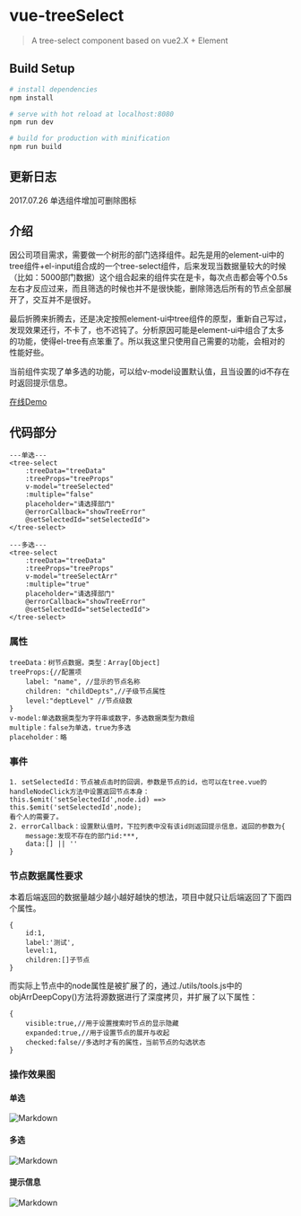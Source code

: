 # vue-treeSelect

> A tree-select component based on vue2.X + Element


## Build Setup

``` bash
# install dependencies
npm install

# serve with hot reload at localhost:8080
npm run dev

# build for production with minification
npm run build
```

## 更新日志

2017.07.26  单选组件增加可删除图标

## 介绍
因公司项目需求，需要做一个树形的部门选择组件。起先是用的element-ui中的tree组件+el-input组合成的一个tree-select组件，后来发现当数据量较大的时候（比如：5000部门数据）这个组合起来的组件实在是卡，每次点击都会等个0.5s左右才反应过来，而且筛选的时候也并不是很快能，删除筛选后所有的节点全部展开了，交互并不是很好。

最后折腾来折腾去，还是决定按照element-ui中tree组件的原型，重新自己写过，发现效果还行，不卡了，也不迟钝了。分析原因可能是element-ui中组合了太多的功能，使得el-tree有点笨重了。所以我这里只使用自己需要的功能，会相对的性能好些。

当前组件实现了单多选的功能，可以给v-model设置默认值，且当设置的id不存在时返回提示信息。

[在线Demo](https://wilsonis.github.io/vue-treeSelect/ "在线Demo")

## 代码部分
    ---单选---
    <tree-select
        :treeData="treeData"
        :treeProps="treeProps"
        v-model="treeSelected"
        :multiple="false"
        placeholder="请选择部门"
        @errorCallback="showTreeError"
        @setSelectedId="setSelectedId">
    </tree-select>

    ---多选---
    <tree-select
        :treeData="treeData"
        :treeProps="treeProps"
        v-model="treeSelectArr"
        :multiple="true"
        placeholder="请选择部门"
        @errorCallback="showTreeError"
        @setSelectedId="setSelectedId">
    </tree-select>

### 属性
	treeData：树节点数据，类型：Array[Object]
	treeProps:{//配置项
        label: "name", //显示的节点名称
        children: "childDepts",//子级节点属性
        level:"deptLevel" //节点级数
    }
    v-model:单选数据类型为字符串或数字，多选数据类型为数组
    multiple：false为单选，true为多选
    placeholder：略

### 事件
	1. setSelectedId：节点被点击时的回调，参数是节点的id，也可以在tree.vue的handleNodeClick方法中设置返回节点本身：
	this.$emit('setSelectedId',node.id) ==>
	this.$emit('setSelectedId',node);
	看个人的需要了。
    2. errorCallback：设置默认值时，下拉列表中没有该id则返回提示信息，返回的参数为{
        message:发现不存在的部门id:***,
        data:[] || ''
    }

### 节点数据属性要求
本着后端返回的数据量越少越小越好越快的想法，项目中就只让后端返回了下面四个属性。

	{
		id:1,
		label:'测试',
		level:1,
		children:[]子节点
	}
而实际上节点中的node属性是被扩展了的，通过./utils/tools.js中的objArrDeepCopy()方法将源数据进行了深度拷贝，并扩展了以下属性：

	{
		visible:true,//用于设置搜索时节点的显示隐藏
		expanded:true,//用于设置节点的展开与收起
        checked:false//多选时才有的属性，当前节点的勾选状态
	}

### 操作效果图
#### 单选 ####
![Markdown](http://i2.muimg.com/1949/46cd392b73c2a92d.gif)
#### 多选 ####
![Markdown](http://i4.buimg.com/1949/6a73cba69b44b68b.gif)
#### 提示信息 ####
![Markdown](http://i4.buimg.com/1949/6474d05355f43deb.gif)

